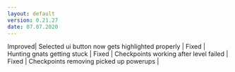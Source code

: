 ```yaml
---
layout: default
version: 0.21.27
date: 07.07.2020
---
```


<span class="badge badge-improved">Improved</span>| Selected ui button now gets highlighted properly |
<span class="badge badge-fixed">Fixed</span> | Hunting gnats getting stuck |
<span class="badge badge-fixed">Fixed</span> | Checkpoints working after level failed |
<span class="badge badge-fixed">Fixed</span> | Checkpoints removing picked up powerups |
